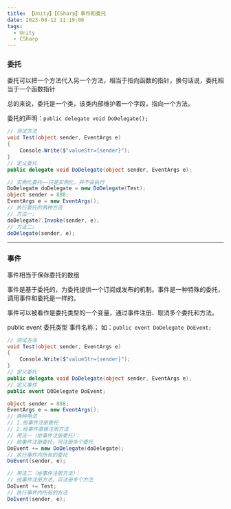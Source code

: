 ```yaml
---
title: 【Unity】【CSharp】事件和委托
date: 2023-08-12 11:19:06
tags:
  - Unity
  - CSharp
---
```



### 委托

委托可以把一个方法代入另一个方法，相当于指向函数的指针，换句话说，委托相当于一个函数指针

总的来说，委托是一个类，该类内部维护着一个字段，指向一个方法。

委托的声明：`public delegate void DoDelegate();`

```C#
// 测试方法
void Test(object sender, EventArgs e)
{
    Console.Write($"valueStr={sender}");
}
// 定义委托
public delegate void DoDelegate(object sender, EventArgs e);

// 实例化委托——只是实例化，并不会执行
DoDelegate doDelegate = new DoDelegate(Test);
object sender = 888;
EventArgs e = new EventArgs();
// 执行委托的两种方法
// 方法一:
doDelegate?.Invoke(sender, e);
// 方法二:
doDelegate(sender, e);
```

-----

### 事件

事件相当于保存委托的数组

事件是基于委托的，为委托提供一个订阅或发布的机制。事件是一种特殊的委托，调用事件和委托是一样的。

事件可以被看作是委托类型的一个变量，通过事件注册、取消多个委托和方法。

public event 委托类型 事件名称；
如：`public event DoDelegate DoEvent;`

```C#
// 测试方法
void Test(object sender, EventArgs e)
{
    Console.Write($"valueStr={sender}");
}
// 定义委托
public delegate void DoDelegate(object sender, EventArgs e);
// 定义事件
public event DODelegate DoEvent;

object sender = 888;
EventArgs e = new EventArgs();
// 两种用法
// 1.给事件注册委托
// 2.给事件直接注册方法
// 用法一（给事件注册委托）：
// 给事件注册委托，可注册多个委托
DoEvent += new DoDelegate(doDelegate);
// 执行事件内所有的委托
DoEvent(sender, e);

// 用法二（给事件注册方法）：
// 给事件注册方法，可注册多个方法
DoEvent += Test;
// 执行事件内所有的方法
DoEvent(sender, e);
```
